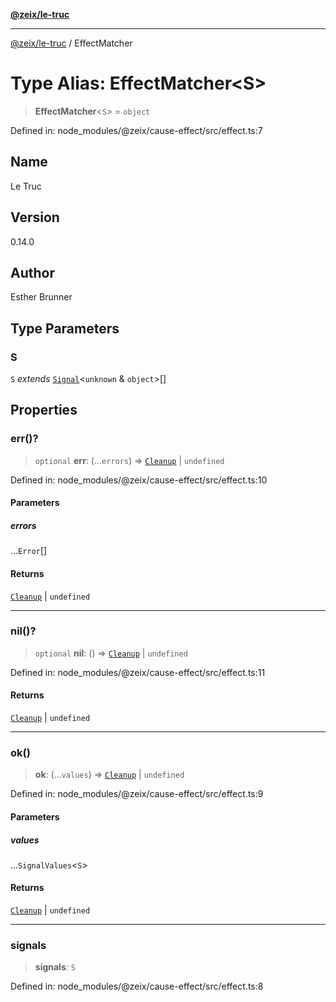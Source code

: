 [**@zeix/le-truc**](../README.md)

***

[@zeix/le-truc](../globals.md) / EffectMatcher

# Type Alias: EffectMatcher\<S\>

> **EffectMatcher**\<`S`\> = `object`

Defined in: node\_modules/@zeix/cause-effect/src/effect.ts:7

## Name

Le Truc

## Version

0.14.0

## Author

Esther Brunner

## Type Parameters

### S

`S` *extends* [`Signal`](Signal.md)\<`unknown` & `object`\>[]

## Properties

### err()?

> `optional` **err**: (...`errors`) => [`Cleanup`](Cleanup.md) \| `undefined`

Defined in: node\_modules/@zeix/cause-effect/src/effect.ts:10

#### Parameters

##### errors

...`Error`[]

#### Returns

[`Cleanup`](Cleanup.md) \| `undefined`

***

### nil()?

> `optional` **nil**: () => [`Cleanup`](Cleanup.md) \| `undefined`

Defined in: node\_modules/@zeix/cause-effect/src/effect.ts:11

#### Returns

[`Cleanup`](Cleanup.md) \| `undefined`

***

### ok()

> **ok**: (...`values`) => [`Cleanup`](Cleanup.md) \| `undefined`

Defined in: node\_modules/@zeix/cause-effect/src/effect.ts:9

#### Parameters

##### values

...`SignalValues`\<`S`\>

#### Returns

[`Cleanup`](Cleanup.md) \| `undefined`

***

### signals

> **signals**: `S`

Defined in: node\_modules/@zeix/cause-effect/src/effect.ts:8
